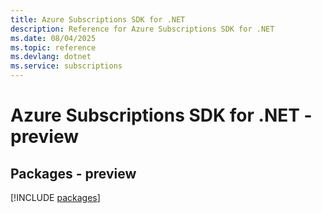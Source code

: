 ```yaml
---
title: Azure Subscriptions SDK for .NET
description: Reference for Azure Subscriptions SDK for .NET
ms.date: 08/04/2025
ms.topic: reference
ms.devlang: dotnet
ms.service: subscriptions
---
```

# Azure Subscriptions SDK for .NET - preview
## Packages - preview
[!INCLUDE [packages](subscriptions-index.md)]